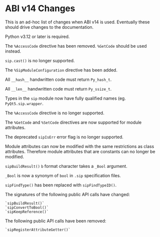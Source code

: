 # ABI v14 Changes

This is an ad-hoc list of changes when ABI v14 is used.  Eventually these
should drive changes to the documentation.

Python v3.12 or later is required.

The `%AccessCode` directive has been removed.  `%GetCode` should be used
instead.

`sip.cast()` is no longer supported.

The `%SipModuleConfiguration` directive has been added.

All `__hash__` handwritten code must return `Py_hash_t`.

All `__len__` handwritten code must return `Py_ssize_t`.

Types in the `sip` module now have fully qualified names (eg.
`PyQt5.sip.wrapper`.

The `%AccessCode` directive is no longer supported.

The `%GetCode` and `%SetCode` directives are now supported for module
attributes.

The deprecated `sipIsErr` error flag is no longer supported.

Module attributes can now be modified with the same restrictions as class
attributes.  Therefore module attributes that are constants can no longer be
modified.

`sipBuildResult()` `b` format character takes a `_Bool` argument.

`_Bool` is now a synonym of `bool` in `.sip` specification files.

`sipFindType()` has been replaced with `sipFindTypeID()`.

The signatures of the following public API calls have changed:

    `sipBuildResult()`
    `sipConvertToBool()`
    `sipKeepReference()`

The following public API calls have been removed:

    `sipRegisterAttributeGetter()`
